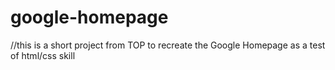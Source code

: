 # google-homepage

//this is a short project from TOP to recreate the Google Homepage as a test of html/css skill

